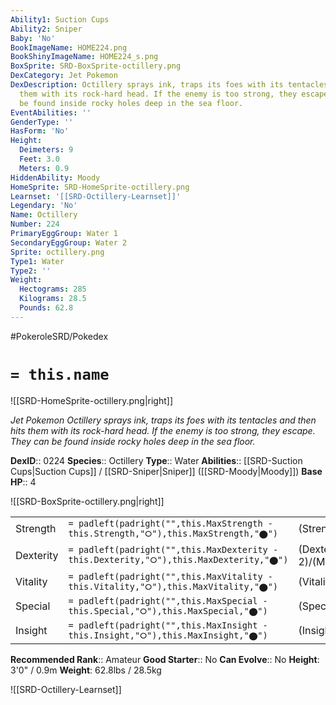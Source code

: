 ```yaml
---
Ability1: Suction Cups
Ability2: Sniper
Baby: 'No'
BookImageName: HOME224.png
BookShinyImageName: HOME224_s.png
BoxSprite: SRD-BoxSprite-octillery.png
DexCategory: Jet Pokemon
DexDescription: Octillery sprays ink, traps its foes with its tentacles and then hits
  them with its rock-hard head. If the enemy is too strong, they escape. They can
  be found inside rocky holes deep in the sea floor.
EventAbilities: ''
GenderType: ''
HasForm: 'No'
Height:
  Deimeters: 9
  Feet: 3.0
  Meters: 0.9
HiddenAbility: Moody
HomeSprite: SRD-HomeSprite-octillery.png
Learnset: '[[SRD-Octillery-Learnset]]'
Legendary: 'No'
Name: Octillery
Number: 224
PrimaryEggGroup: Water 1
SecondaryEggGroup: Water 2
Sprite: octillery.png
Type1: Water
Type2: ''
Weight:
  Hectograms: 285
  Kilograms: 28.5
  Pounds: 62.8
---
```


#PokeroleSRD/Pokedex

# `= this.name`

![[SRD-HomeSprite-octillery.png|right]]

*Jet Pokemon*
*Octillery sprays ink, traps its foes with its tentacles and then hits them with its rock-hard head. If the enemy is too strong, they escape. They can be found inside rocky holes deep in the sea floor.*

**DexID**:: 0224
**Species**:: Octillery
**Type**:: Water
**Abilities**:: [[SRD-Suction Cups|Suction Cups]] / [[SRD-Sniper|Sniper]] ([[SRD-Moody|Moody]])
**Base HP**:: 4

![[SRD-BoxSprite-octillery.png|right]]

|           |                                                                                        |                                          |
| --------- | -------------------------------------------------------------------------------------- | ---------------------------------------- |
| Strength  | `= padleft(padright("",this.MaxStrength - this.Strength,"⭘"),this.MaxStrength,"⬤")`    | (Strength::3)/(MaxStrength::6)   |
| Dexterity | `= padleft(padright("",this.MaxDexterity - this.Dexterity,"⭘"),this.MaxDexterity,"⬤")` | (Dexterity:: 2)/(MaxDexterity::4) |
| Vitality  | `= padleft(padright("",this.MaxVitality - this.Vitality,"⭘"),this.MaxVitality,"⬤")`    | (Vitality::2)/(MaxVitality::5)   |
| Special   | `= padleft(padright("",this.MaxSpecial - this.Special,"⭘"),this.MaxSpecial,"⬤")`       | (Special::3)/(MaxSpecial::6)     |
| Insight   | `= padleft(padright("",this.MaxInsight - this.Insight,"⭘"),this.MaxInsight,"⬤")`       | (Insight::2)/(MaxInsight::5)     |

**Recommended Rank**:: Amateur
**Good Starter**:: No
**Can Evolve**:: No
**Height**: 3'0" / 0.9m
**Weight**: 62.8lbs / 28.5kg

![[SRD-Octillery-Learnset]]